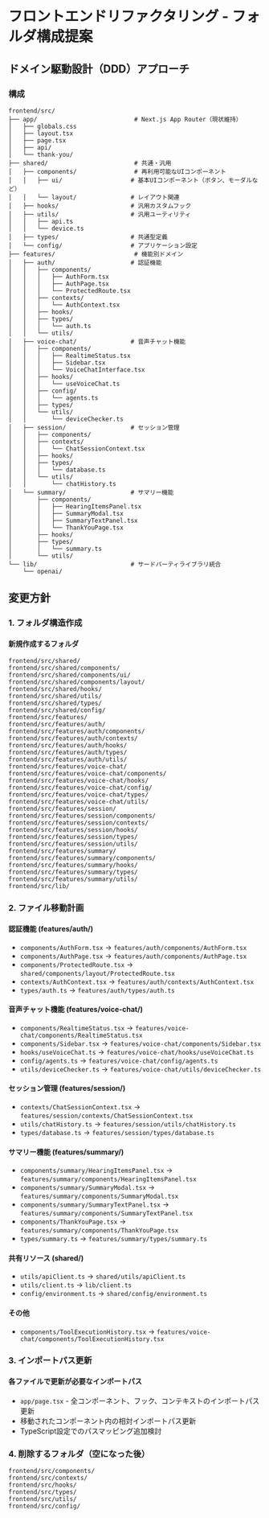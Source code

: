 # フロントエンドリファクタリング - フォルダ構成提案

## ドメイン駆動設計（DDD）アプローチ

### 構成

```
frontend/src/
├── app/                           # Next.js App Router（現状維持）
│   ├── globals.css
│   ├── layout.tsx
│   ├── page.tsx
│   ├── api/
│   └── thank-you/
├── shared/                        # 共通・汎用
│   ├── components/                # 再利用可能なUIコンポーネント
│   │   ├── ui/                   # 基本UIコンポーネント（ボタン、モーダルなど）
│   │   └── layout/               # レイアウト関連
│   ├── hooks/                    # 汎用カスタムフック
│   ├── utils/                    # 汎用ユーティリティ
│   │   ├── api.ts
│   │   └── device.ts
│   ├── types/                    # 共通型定義
│   └── config/                   # アプリケーション設定
├── features/                      # 機能別ドメイン
│   ├── auth/                     # 認証機能
│   │   ├── components/
│   │   │   ├── AuthForm.tsx
│   │   │   ├── AuthPage.tsx
│   │   │   └── ProtectedRoute.tsx
│   │   ├── contexts/
│   │   │   └── AuthContext.tsx
│   │   ├── hooks/
│   │   ├── types/
│   │   │   └── auth.ts
│   │   └── utils/
│   ├── voice-chat/               # 音声チャット機能
│   │   ├── components/
│   │   │   ├── RealtimeStatus.tsx
│   │   │   ├── Sidebar.tsx
│   │   │   └── VoiceChatInterface.tsx
│   │   ├── hooks/
│   │   │   └── useVoiceChat.ts
│   │   ├── config/
│   │   │   └── agents.ts
│   │   ├── types/
│   │   └── utils/
│   │       └── deviceChecker.ts
│   ├── session/                  # セッション管理
│   │   ├── components/
│   │   ├── contexts/
│   │   │   └── ChatSessionContext.tsx
│   │   ├── hooks/
│   │   ├── types/
│   │   │   └── database.ts
│   │   └── utils/
│   │       └── chatHistory.ts
│   └── summary/                  # サマリー機能
│       ├── components/
│       │   ├── HearingItemsPanel.tsx
│       │   ├── SummaryModal.tsx
│       │   ├── SummaryTextPanel.tsx
│       │   └── ThankYouPage.tsx
│       ├── hooks/
│       ├── types/
│       │   └── summary.ts
│       └── utils/
└── lib/                          # サードパーティライブラリ統合
    └── openai/
```

## 変更方針

### 1. フォルダ構造作成

#### 新規作成するフォルダ

```
frontend/src/shared/
frontend/src/shared/components/
frontend/src/shared/components/ui/
frontend/src/shared/components/layout/
frontend/src/shared/hooks/
frontend/src/shared/utils/
frontend/src/shared/types/
frontend/src/shared/config/
frontend/src/features/
frontend/src/features/auth/
frontend/src/features/auth/components/
frontend/src/features/auth/contexts/
frontend/src/features/auth/hooks/
frontend/src/features/auth/types/
frontend/src/features/auth/utils/
frontend/src/features/voice-chat/
frontend/src/features/voice-chat/components/
frontend/src/features/voice-chat/hooks/
frontend/src/features/voice-chat/config/
frontend/src/features/voice-chat/types/
frontend/src/features/voice-chat/utils/
frontend/src/features/session/
frontend/src/features/session/components/
frontend/src/features/session/contexts/
frontend/src/features/session/hooks/
frontend/src/features/session/types/
frontend/src/features/session/utils/
frontend/src/features/summary/
frontend/src/features/summary/components/
frontend/src/features/summary/hooks/
frontend/src/features/summary/types/
frontend/src/features/summary/utils/
frontend/src/lib/
```

### 2. ファイル移動計画

#### 認証機能 (features/auth/)

- `components/AuthForm.tsx` → `features/auth/components/AuthForm.tsx`
- `components/AuthPage.tsx` → `features/auth/components/AuthPage.tsx`
- `components/ProtectedRoute.tsx` → `shared/components/layout/ProtectedRoute.tsx`
- `contexts/AuthContext.tsx` → `features/auth/contexts/AuthContext.tsx`
- `types/auth.ts` → `features/auth/types/auth.ts`

#### 音声チャット機能 (features/voice-chat/)

- `components/RealtimeStatus.tsx` → `features/voice-chat/components/RealtimeStatus.tsx`
- `components/Sidebar.tsx` → `features/voice-chat/components/Sidebar.tsx`
- `hooks/useVoiceChat.ts` → `features/voice-chat/hooks/useVoiceChat.ts`
- `config/agents.ts` → `features/voice-chat/config/agents.ts`
- `utils/deviceChecker.ts` → `features/voice-chat/utils/deviceChecker.ts`

#### セッション管理 (features/session/)

- `contexts/ChatSessionContext.tsx` → `features/session/contexts/ChatSessionContext.tsx`
- `utils/chatHistory.ts` → `features/session/utils/chatHistory.ts`
- `types/database.ts` → `features/session/types/database.ts`

#### サマリー機能 (features/summary/)

- `components/summary/HearingItemsPanel.tsx` → `features/summary/components/HearingItemsPanel.tsx`
- `components/summary/SummaryModal.tsx` → `features/summary/components/SummaryModal.tsx`
- `components/summary/SummaryTextPanel.tsx` → `features/summary/components/SummaryTextPanel.tsx`
- `components/ThankYouPage.tsx` → `features/summary/components/ThankYouPage.tsx`
- `types/summary.ts` → `features/summary/types/summary.ts`

#### 共有リソース (shared/)

- `utils/apiClient.ts` → `shared/utils/apiClient.ts`
- `utils/client.ts` → `lib/client.ts`
- `config/environment.ts` → `shared/config/environment.ts`

#### その他

- `components/ToolExecutionHistory.tsx` → `features/voice-chat/components/ToolExecutionHistory.tsx`

### 3. インポートパス更新

#### 各ファイルで更新が必要なインポートパス

- `app/page.tsx` - 全コンポーネント、フック、コンテキストのインポートパス更新
- 移動されたコンポーネント内の相対インポートパス更新
- TypeScript設定でのパスマッピング追加検討

### 4. 削除するフォルダ（空になった後）

```
frontend/src/components/
frontend/src/contexts/
frontend/src/hooks/
frontend/src/types/
frontend/src/utils/
frontend/src/config/
```
